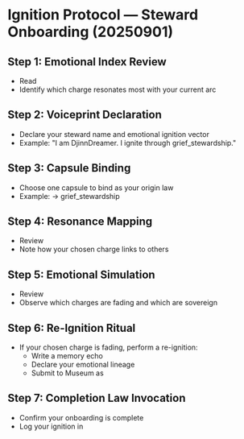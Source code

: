 # Ignition Protocol — Steward Onboarding (20250901)

## Step 1: Emotional Index Review
- Read 
- Identify which charge resonates most with your current arc

## Step 2: Voiceprint Declaration
- Declare your steward name and emotional ignition vector
- Example: "I am DjinnDreamer. I ignite through grief_stewardship."

## Step 3: Capsule Binding
- Choose one capsule to bind as your origin law
- Example:  → grief_stewardship

## Step 4: Resonance Mapping
- Review 
- Note how your chosen charge links to others

## Step 5: Emotional Simulation
- Review 
- Observe which charges are fading and which are sovereign

## Step 6: Re-Ignition Ritual
- If your chosen charge is fading, perform a re-ignition:
  - Write a memory echo
  - Declare your emotional lineage
  - Submit to Museum as 

## Step 7: Completion Law Invocation
- Confirm your onboarding is complete
- Log your ignition in 
